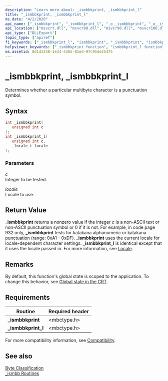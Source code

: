 ```yaml
---
description: "Learn more about: _ismbbkprint, _ismbbkprint_l"
title: "_ismbbkprint, _ismbbkprint_l"
ms.date: "4/2/2020"
api_name: ["_ismbbkprint", "_ismbbkprint_l", "_o__ismbbkprint", "_o__ismbbkprint_l"]
api_location: ["msvcrt.dll", "msvcr80.dll", "msvcr90.dll", "msvcr100.dll", "msvcr100_clr0400.dll", "msvcr110.dll", "msvcr110_clr0400.dll", "msvcr120.dll", "msvcr120_clr0400.dll", "ucrtbase.dll", "api-ms-win-crt-multibyte-l1-1-0.dll", "api-ms-win-crt-private-l1-1-0.dll"]
api_type: ["DLLExport"]
topic_type: ["apiref"]
f1_keywords: ["_ismbbkprint_l", "ismbbkprint", "_ismbbkprint", "ismbbkprint_l"]
helpviewer_keywords: ["_ismbbkprint function", "ismbbkprint_l function", "ismbbkprint function", "_ismbbkprint_l function"]
ms.assetid: 8d1d3258-1e34-4365-81ed-97c95de25475
---
```

# _ismbbkprint, _ismbbkprint_l

Determines whether a particular multibyte character is a punctuation symbol.

## Syntax

```C
int _ismbbkprint(
   unsigned int c
);
int _ismbbkprint_l(
   unsigned int c,
   _locale_t locale
);
```

### Parameters

*c*<br/>
Integer to be tested.

*locale*<br/>
Locale to use.

## Return Value

**_ismbbkprint** returns a nonzero value if the integer *c* is a non-ASCII text or non-ASCII punctuation symbol or 0 if it is not. For example, in code page 932 only, **_ismbbkprint** tests for katakana alphanumeric or katakana punctuation (range: 0xA1 - 0xDF). **_ismbbkprint** uses the current locale for locale-dependent character settings. **_ismbbkprint_l** is identical except that it uses the locale passed in. For more information, see [Locale](../../c-runtime-library/locale.md).

## Remarks

By default, this function's global state is scoped to the application. To change this behavior, see [Global state in the CRT](../global-state.md).

## Requirements

|Routine|Required header|
|-------------|---------------------|
|**_ismbbkprint**|\<mbctype.h>|
|**_ismbbkprint_l**|\<mbctype.h>|

For more compatibility information, see [Compatibility](../../c-runtime-library/compatibility.md).

## See also

[Byte Classification](../../c-runtime-library/byte-classification.md)<br/>
[_ismbb Routines](../../c-runtime-library/ismbb-routines.md)<br/>

